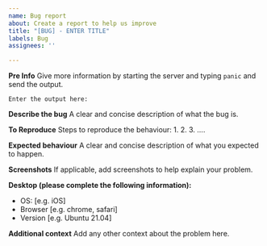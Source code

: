```yaml
---
name: Bug report
about: Create a report to help us improve
title: "[BUG] - ENTER TITLE"
labels: Bug
assignees: ''

---
```


**Pre Info**
Give more information by starting the server and typing `panic` and send the output.
```
Enter the output here:
````

**Describe the bug**
A clear and concise description of what the bug is.

**To Reproduce**
Steps to reproduce the behaviour:
1. 
2.
3.
....

**Expected behaviour**
A clear and concise description of what you expected to happen.

**Screenshots**
If applicable, add screenshots to help explain your problem.

**Desktop (please complete the following information):**
 - OS: [e.g. iOS]
 - Browser [e.g. chrome, safari]
 - Version [e.g. Ubuntu 21.04]

**Additional context**
Add any other context about the problem here.
